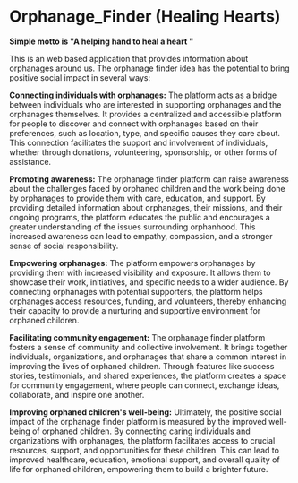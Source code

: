 # Orphanage_Finder (Healing Hearts)
**Simple motto is "A helping hand to heal a heart "**

This is an web based application that provides information about orphanages around us.
The orphanage finder idea has the potential to bring positive social impact in several ways:

**Connecting individuals with orphanages:** The platform acts as a bridge between individuals who are interested in supporting orphanages and the orphanages themselves. It provides a centralized and accessible platform for people to discover and connect with orphanages based on their preferences, such as location, type, and specific causes they care about. This connection facilitates the support and involvement of individuals, whether through donations, volunteering, sponsorship, or other forms of assistance.

**Promoting awareness:** The orphanage finder platform can raise awareness about the challenges faced by orphaned children and the work being done by orphanages to provide them with care, education, and support. By providing detailed information about orphanages, their missions, and their ongoing programs, the platform educates the public and encourages a greater understanding of the issues surrounding orphanhood. This increased awareness can lead to empathy, compassion, and a stronger sense of social responsibility.

**Empowering orphanages:** The platform empowers orphanages by providing them with increased visibility and exposure. It allows them to showcase their work, initiatives, and specific needs to a wider audience. By connecting orphanages with potential supporters, the platform helps orphanages access resources, funding, and volunteers, thereby enhancing their capacity to provide a nurturing and supportive environment for orphaned children.

**Facilitating community engagement:** The orphanage finder platform fosters a sense of community and collective involvement. It brings together individuals, organizations, and orphanages that share a common interest in improving the lives of orphaned children. Through features like success stories, testimonials, and shared experiences, the platform creates a space for community engagement, where people can connect, exchange ideas, collaborate, and inspire one another.

**Improving orphaned children's well-being:** Ultimately, the positive social impact of the orphanage finder platform is measured by the improved well-being of orphaned children. By connecting caring individuals and organizations with orphanages, the platform facilitates access to crucial resources, support, and opportunities for these children. This can lead to improved healthcare, education, emotional support, and overall quality of life for orphaned children, empowering them to build a brighter future.


